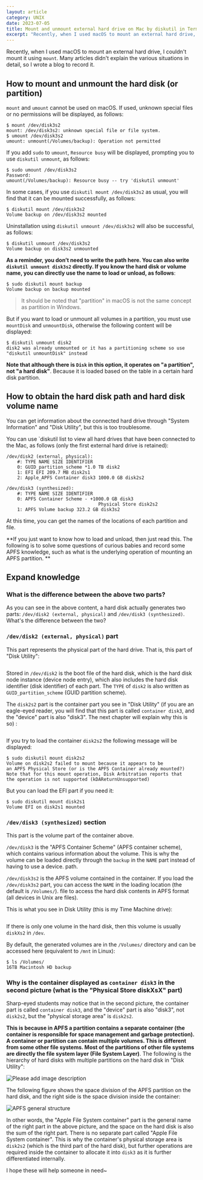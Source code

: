 ```yaml
---
layout: article
category: UNIX
date: 2023-07-05
title: Mount and unmount external hard drive on Mac by diskutil in Terminal
excerpt: "Recently, when I used macOS to mount an external hard drive, I couldn't mount it using `mount`. Many didn't explain the various situations in detail"
---
```

Recently, when I used macOS to mount an external hard drive, I couldn't mount it using `mount`. Many articles didn't explain the various situations in detail, so I wrote a blog to record it.

## How to mount and unmount the hard disk (or partition)
`mount` and `umount` cannot be used on macOS. If used, unknown special files or no permissions will be displayed, as follows:

```
$ mount /dev/disk3s2
mount: /dev/disk3s2: unknown special file or file system.
$ umount /dev/disk3s2
umount: unmount(/Volumes/backup): Operation not permitted
```

If you add `sudo` to `umount`, `Resource busy` will be displayed, prompting you to use `diskutil unmount`, as follows:

```
$ sudo umount /dev/disk3s2
Password:
umount(/Volumes/backup): Resource busy -- try 'diskutil unmount'
```

In some cases, if you use `diskutil mount /dev/disk3s2` as usual, you will find that it can be mounted successfully, as follows:

```
$ diskutil mount /dev/disk3s2
Volume backup on /dev/disk3s2 mounted
```

Uninstallation using `diskutil unmount /dev/disk3s2` will also be successful, as follows:

```
$ diskutil unmount /dev/disk3s2
Volume backup on disk3s2 unmounted
```

**As a reminder, you don’t need to write the path here. You can also write `diskutil unmount disk3s2` directly. If you know the hard disk or volume name, you can directly use the name to load or unload, as follows**:

```
$ sudo diskutil mount backup
Volume backup on backup mounted
```

> It should be noted that "partition" in macOS is not the same concept as partition in Windows.

But if you want to load or unmount all volumes in a partition, you must use `mountDisk` and `unmountDisk`, otherwise the following content will be displayed:

```
$ diskutil unmount disk2
disk2 was already unmounted or it has a partitioning scheme so use "diskutil unmountDisk" instead
```

**Note that although there is `Disk` in this option, it operates on "a partition", not "a hard disk"**. Because it is loaded based on the table in a certain hard disk partition.

## How to obtain the hard disk path and hard disk volume name
You can get information about the connected hard drive through "System Information" and "Disk Utility", but this is too troublesome.

You can use `diskutil list to view all hard drives that have been connected to the Mac, as follows (only the first external hard drive is retained):

```
/dev/disk2 (external, physical):
    #: TYPE NAME SIZE IDENTIFIER
    0: GUID_partition_scheme *1.0 TB disk2
    1: EFI EFI 209.7 MB disk2s1
    2: Apple_APFS Container disk3 1000.0 GB disk2s2

/dev/disk3 (synthesized):
    #: TYPE NAME SIZE IDENTIFIER
    0: APFS Container Scheme - +1000.0 GB disk3
                                  Physical Store disk2s2
    1: APFS Volume backup 323.2 GB disk3s2
```

At this time, you can get the names of the locations of each partition and file.

**If you just want to know how to load and unload, then just read this. The following is to solve some questions of curious babies and record some APFS knowledge, such as what is the underlying operation of mounting an APFS partition. **
## Expand knowledge
### What is the difference between the above two parts?
As you can see in the above content, a hard disk actually generates two parts: `/dev/disk2 (external, physical)` and `/dev/disk3 (synthesized)`. What's the difference between the two?
### `/dev/disk2 (external, physical)` part
This part represents the physical part of the hard drive. That is, this part of "Disk Utility":

<img alt="" src="/assets/images/20f728fdde0d49a88b3c3f8ff263d62c.png" style="box-shadow: 0px 0px 0px 0px">

Stored in `/dev/disk2` is the boot file of the hard disk, which is the hard disk node instance (device node entry), which also includes the hard disk identifier (disk identifier) of each part. The `TYPE` of `disk2` is also written as `GUID_partition_scheme` (GUID partition scheme).

The `disk2s2` part is the container part you see in "Disk Utility" (if you are an eagle-eyed reader, you will find that this part is called `container disk3`, and the "device" part is also "disk3". The next chapter will explain why this is so) :

<img alt="" src="/assets/images/e3a335ba12114c6db8f97114962416da.png" style="box-shadow: 0px 0px 0px 0px">

If you try to load the container `disk2s2` the following message will be displayed:

```
$ sudo diskutil mount disk2s2
Volume on disk2s2 failed to mount because it appears to be
an APFS Physical Store (or is the APFS Container already mounted?)
Note that for this mount operation, Disk Arbitration reports that
the operation is not supported (kDAReturnUnsupported)
```

But you can load the EFI part if you need it:

```
$ sudo diskutil mount disk2s1
Volume EFI on disk2s1 mounted
```
### `/dev/disk3 (synthesized)` section
This part is the volume part of the container above.

`/dev/disk3` is the "APFS Container Scheme" (APFS container scheme), which contains various information about the volume. This is why the volume can be loaded directly through the `backup` in the `NAME` part instead of having to use a device. path.

`/dev/disk3s2` is the APFS volume contained in the container. If you load the `/dev/disk3s2` part, you can access the `NAME` in the loading location (the default is `/Volumes/`). file to access the hard disk contents in APFS format (all devices in Unix are files).

This is what you see in Disk Utility (this is my Time Machine drive):

<img alt="" src="/assets/images/73afac4d8fb34f9fb4dea633bd8b4fb2.png" style="box-shadow: 0px 0px 0px 0px">

If there is only one volume in the hard disk, then this volume is usually `diskXs2` in `/dev`.

By default, the generated volumes are in the `/Volumes/` directory and can be accessed here (equivalent to `/mnt` in Linux):

```
$ ls /Volumes/
16TB Macintosh HD backup
```
### Why is the container displayed as `container disk3` in the second picture (what is the "Physical Store diskXsX" part)
Sharp-eyed students may notice that in the second picture, the container part is called `container disk3`, and the "device" part is also "disk3", not `disk2s2`, but the "physical storage area" is `disk2s2`.

**This is because in APFS a partition contains a separate container (the container is responsible for space management and garbage protection). A container or partition can contain multiple volumes. This is different from some other file systems. Most of the partitions of other file systems are directly the file system layer (File System Layer)**. The following is the hierarchy of hard disks with multiple partitions on the hard disk in "Disk Utility":

![Please add image description](/assets/images/c2767ee7453e4752bd9f554fea2050d6.png)

The following figure shows the space division of the APFS partition on the hard disk, and the right side is the space division inside the container:

![APFS general structure](/assets/images/8c1c047800b0450ebdb6b1c9795f0677.png)

In other words, the "Apple File System container" part is the general name of the right part in the above picture, and the space on the hard disk is also the sum of the right part. There is no separate part called "Apple File System container". This is why the container's physical storage area is `disk2s2` (which is the third part of the hard disk), but further operations are required inside the container to allocate it into `disk3` as it is further differentiated internally.

​I hope these will help someone in need~
